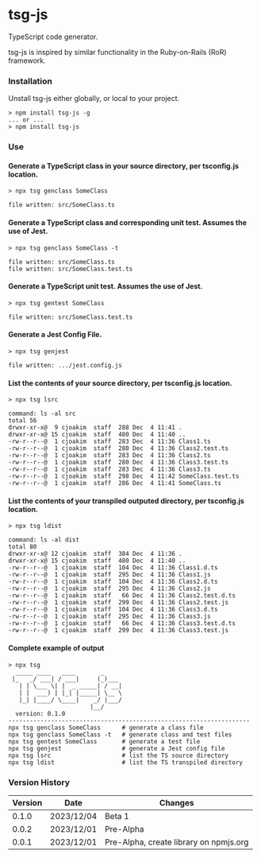 # tsg-js

TypeScript code generator.

tsg-js is inspired by similar functionality in the Ruby-on-Rails (RoR) framework.

### Installation

Unstall tsg-js either globally, or local to your project.

```
> npm install tsg-js -g
... or ...
> npm install tsg-js
```

### Use

#### Generate a TypeScript class in your source directory, per tsconfig.js location.

```
> npx tsg genclass SomeClass

file written: src/SomeClass.ts
```

#### Generate a TypeScript class and corresponding unit test.  Assumes the use of Jest.

```
> npx tsg genclass SomeClass -t

file written: src/SomeClass.ts
file written: src/SomeClass.test.ts
```

#### Generate a TypeScript unit test.  Assumes the use of Jest.

```
> npx tsg gentest SomeClass

file written: src/SomeClass.test.ts
```

#### Generate a Jest Config File.

```
> npx tsg genjest

file written: .../jest.config.js
```

#### List the contents of your source directory, per tsconfig.js location.

```
> npx tsg lsrc

command: ls -al src
total 56
drwxr-xr-x@  9 cjoakim  staff  288 Dec  4 11:41 .
drwxr-xr-x@ 15 cjoakim  staff  480 Dec  4 11:40 ..
-rw-r--r--@  1 cjoakim  staff  283 Dec  4 11:36 Class1.ts
-rw-r--r--@  1 cjoakim  staff  280 Dec  4 11:36 Class2.test.ts
-rw-r--r--@  1 cjoakim  staff  283 Dec  4 11:36 Class2.ts
-rw-r--r--@  1 cjoakim  staff  280 Dec  4 11:36 Class3.test.ts
-rw-r--r--@  1 cjoakim  staff  283 Dec  4 11:36 Class3.ts
-rw-r--r--@  1 cjoakim  staff  298 Dec  4 11:42 SomeClass.test.ts
-rw-r--r--@  1 cjoakim  staff  286 Dec  4 11:41 SomeClass.ts
```

#### List the contents of your transpiled outputed directory, per tsconfig.js location.

```
> npx tsg ldist

command: ls -al dist
total 80
drwxr-xr-x@ 12 cjoakim  staff  384 Dec  4 11:36 .
drwxr-xr-x@ 15 cjoakim  staff  480 Dec  4 11:40 ..
-rw-r--r--@  1 cjoakim  staff  104 Dec  4 11:36 Class1.d.ts
-rw-r--r--@  1 cjoakim  staff  295 Dec  4 11:36 Class1.js
-rw-r--r--@  1 cjoakim  staff  104 Dec  4 11:36 Class2.d.ts
-rw-r--r--@  1 cjoakim  staff  295 Dec  4 11:36 Class2.js
-rw-r--r--@  1 cjoakim  staff   66 Dec  4 11:36 Class2.test.d.ts
-rw-r--r--@  1 cjoakim  staff  299 Dec  4 11:36 Class2.test.js
-rw-r--r--@  1 cjoakim  staff  104 Dec  4 11:36 Class3.d.ts
-rw-r--r--@  1 cjoakim  staff  295 Dec  4 11:36 Class3.js
-rw-r--r--@  1 cjoakim  staff   66 Dec  4 11:36 Class3.test.d.ts
-rw-r--r--@  1 cjoakim  staff  299 Dec  4 11:36 Class3.test.js
```

#### Complete example of output

```
> npx tsg
  _____ ____   ____       _
 |_   _/ ___| / ___|     (_)___
   | | \___ \| |  _ _____| / __|
   | |  ___) | |_| |_____| \__ \
   |_| |____/ \____|    _/ |___/
                       |__/
  version: 0.1.0
--------------------------------------------------------------------
npx tsg genclass SomeClass      # generate a class file
npx tsg genclass SomeClass -t   # generate class and test files
npx tsg gentest SomeClass       # generate a test file
npx tsg genjest                 # generate a Jest config file
npx tsg lsrc                    # list the TS source directory
npx tsg ldist                   # list the TS transpiled directory
```

### Version History

| Version |    Date    | Changes                                                         |
| ------- | ---------- | --------------------------------------------------------------- |
|  0.1.0  | 2023/12/04 | Beta 1                                                          |
|  0.0.2  | 2023/12/01 | Pre-Alpha                                                       |
|  0.0.1  | 2023/12/01 | Pre-Alpha, create library on npmjs.org                          |
